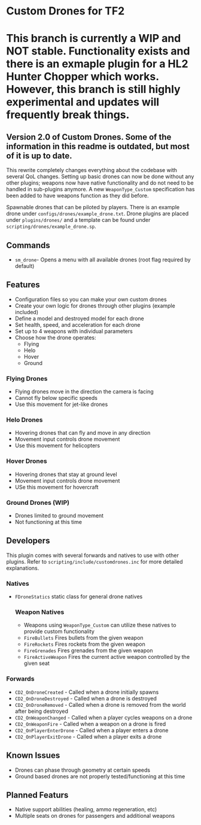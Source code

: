 # Custom Drones for TF2

# This branch is currently a WIP and NOT stable. Functionality exists and there is an exmaple plugin for a HL2 Hunter Chopper which works. However, this branch is still highly experimental and updates will frequently break things.

## Version 2.0 of Custom Drones. Some of the information in this readme is outdated, but most of it is up to date.

This rewrite completely changes everything about the codebase with several QoL changes. Setting up basic drones can now be done without any other plugins; weapons now have native functionality and do not need to be handled in sub-plugins anymore. A new `WeaponType_Custom` specification has been added to have weapons function as they did before.

Spawnable drones that can be piloted by players. There is an example drone under `configs/drones/example_drone.txt`. Drone plugins are placed under `plugins/drones/` and a template can be found under `scripting/drones/example_drone.sp`.

## Commands

  - `sm_drone`- Opens a menu with all available drones (root flag required by default)

## Features
  - Configuration files so you can make your own custom drones
  - Create your own logic for drones through other plugins (example included)
  - Define a model and destroyed model for each drone
  - Set health, speed, and acceleration for each drone
  - Set up to 4 weapons with individual parameters
  - Choose how the drone operates:
    - Flying
    - Helo
    - Hover
    - Ground


### Flying Drones
  - Flying drones move in the direction the camera is facing
  - Cannot fly below specific speeds
  - Use this movement for jet-like drones

### Helo Drones
  - Hovering drones that can fly and move in any direction
  - Movement input controls drone movement
  - Use this movement for helicopters

### Hover Drones
  - Hovering drones that stay at ground level
  - Movement input controls drone movement
  - USe this movement for hovercraft

### Ground Drones (WIP)
  - Drones limited to ground movement
  - Not functioning at this time

## Developers
This plugin comes with several forwards and natives to use with other plugins. Refer to `scripting/include/customdrones.inc` for more detailed explanations.

### Natives
  - `FDroneStatics` static class for general drone natives
    ### Weapon Natives
    - Weapons using `WeaponType_Custom` can utilize these natives to provide custom functionality
    - `FireBullets` Fires bullets from the given weapon
    - `FireRockets` Fires rockets from the given weapon
    - `FireGrenades` Fires grenades from the given weapon
    - `FireActiveWeapon` Fires the current active weapon controlled by the given seat

### Forwards
  - `CD2_OnDroneCreated` - Called when a drone initially spawns
  - `CD2_OnDroneDestroyed` - Called when a drone is destroyed
  - `CD2_OnDroneRemoved` - Called when a drone is removed from the world after being destroyed
  - `CD2_OnWeaponChanged` - Called when a player cycles weapons on a drone
  - `CD2_OnWeaponFire` - Called when a weapon on a drone is fired
  - `CD2_OnPlayerEnterDrone` - Called when a player enters a drone
  - `CD2_OnPlayerExitDrone` - Called when a player exits a drone


## Known Issues
  - Drones can phase through geometry at certain speeds
  - Ground based drones are not properly tested/functioning at this time


## Planned Featurs
  - Native support abilities (healing, ammo regeneration, etc)
  - Multiple seats on drones for passengers and additional weapons
